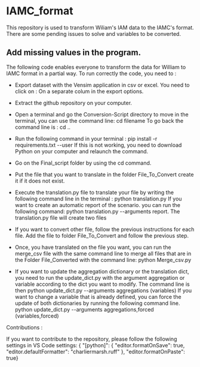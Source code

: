 # IAMC_format


This repository is used to transform Wiliam's IAM data to the IAMC's format. There are some pending issues to solve and variables to be converted. 


## Add missing values in the program.

The following code enables everyone to transform the data for William to IAMC format in a partial way.
To run correctly the code, you need to :

- Export dataset with the Vensim application in csv or excel. You need to click on : On a separate colum in the export options.
- Extract the github repository on your computer.
- Open a terminal and go the Conversion-Script directory to move in the terminal, you can use the command line: cd filename
  To go back the command line is : cd ..
- Run the following command in your terminal : pip install -r requirements.txt --user
  If this is not working, you need to download Python on your computer and relaunch the command.
- Go on the Final_script folder by using the cd command. 
- Put the file that you want to translate in the folder File_To_Convert create it if it does not exist.
- Execute the translation.py file to translate your file by writing the following command line in the terminal : python translation.py
If you want to create an automatic report of the scenario. you can run the following command: python translation.py --arguments report. 
The translation.py file will create two files 
- If you want to convert other file, follow the previous instructions for each file. Add the file to folder File_To_Convert and follow the previous step.
- Once, you have translated on the file you want, you can run the merge_csv file with the same command line to merge all files that are in the Folder File_Converted with the command line:
  python Merge_csv.py

- If you want to update the aggregation dictionary or the translation dict, you need to run the update_dict.py with the argument aggregation or variable according to the dict you want to modify.
The command line is then python update_dict.py --arguments aggregations (variables)
If you want to change a variable that is already defined, you can force the update of both dictionaries by running the following command line. 
python update_dict.py --arguments aggregations,forced (variables,forced)

Contributions :

If you want to contribute to the repository, please follow the following settings in VS Code settings:
{
"[python]": {
"editor.formatOnSave": true,
"editor.defaultFormatter": "charliermarsh.ruff"
},
"editor.formatOnPaste": true}
